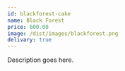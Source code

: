 ```yaml
---
id: blackforest-cake
name: Black Forest
price: 600.00
image: /dist/images/blackforest.png
delivary: true
---
```

Description goes here.